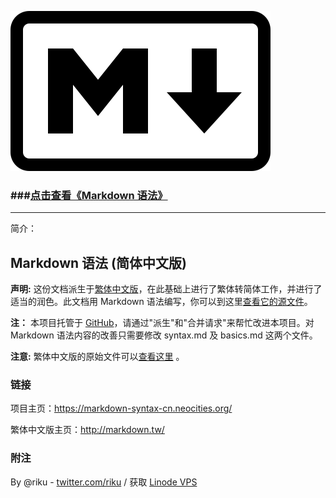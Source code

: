 ![Markdown](/Markdown-mark.svg "Markdown Logo")

### \###[点击查看《Markdown 语法》](https://markdown-syntax-cn.neocities.org/)

---
简介：

## Markdown 语法 (简体中文版) 

**声明:** 这份文档派生于[繁体中文版](http://markdown.tw/)，在此基础上进行了繁体转简体工作，并进行了适当的润色。此文档用 Markdown 语法编写，你可以到这里[查看它的源文件][src]。

**注：** 本项目托管于 [GitHub][]，请通过"派生"和"合并请求"来帮忙改进本项目。对 Markdown 语法内容的改善只需要修改 syntax.md 及 basics.md 这两个文件。

**注意:** 繁体中文版的原始文件可以[查看这里][src] 。

  [src1]: http://gitcafe.com/riku/Markdown-Syntax-CN/blob/master/syntax.md
  [src]: https://github.com/othree/markdown-syntax-zhtw/blob/master/syntax.md
  [GitHub]: https://github.com/riku/Markdown-Syntax-CN/
  
### 链接

项目主页：<https://markdown-syntax-cn.neocities.org/>

繁体中文版主页：<http://markdown.tw/>

### 附注

By @riku - [twitter.com/riku](http://twitter.com/riku)  / 获取 [Linode VPS](https://www.linode.com/lp/refer/?r=8f172925d426d78cd6f6119de00b34f209a66abd)
